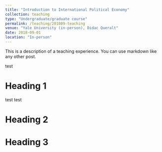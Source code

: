 ```yaml
---
title: "Introduction to International Political Economy"
collection: teaching
type: "Undergraduate/graduate course"
permalink: /teaching/201809-teaching
venue: "Yale University (in-person), Didac Queralt"
date: 2018-09-01
location: "In-person"
---
```


This is a description of a teaching experience. You can use markdown like any other post.

test

Heading 1
======

test test 

Heading 2
======

Heading 3
======
